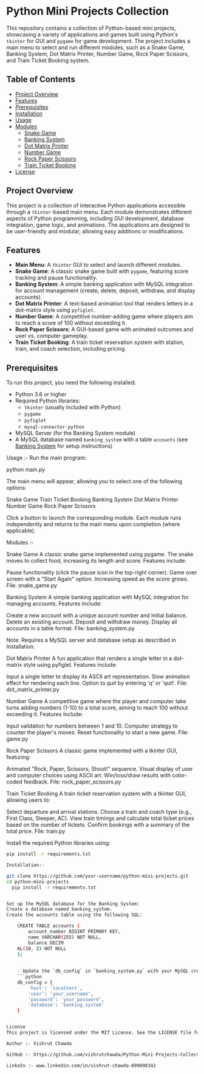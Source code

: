 # Python Mini Projects Collection

This repository contains a collection of Python-based mini projects, showcasing a variety of applications and games built using Python's `tkinter` for GUI and `pygame` for game development. The project includes a main menu to select and run different modules, such as a Snake Game, Banking System, Dot Matrix Printer, Number Game, Rock Paper Scissors, and Train Ticket Booking system.

## Table of Contents
- [Project Overview](#project-overview)
- [Features](#features)
- [Prerequisites](#prerequisites)
- [Installation](#installation)
- [Usage](#usage)
- [Modules](#modules)
  - [Snake Game](#snake-game)
  - [Banking System](#banking-system)
  - [Dot Matrix Printer](#dot-matrix-printer)
  - [Number Game](#number-game)
  - [Rock Paper Scissors](#rock-paper-scissors)
  - [Train Ticket Booking](#train-ticket-booking)
- [License](#license)

## Project Overview
This project is a collection of interactive Python applications accessible through a `tkinter`-based main menu. Each module demonstrates different aspects of Python programming, including GUI development, database integration, game logic, and animations. The applications are designed to be user-friendly and modular, allowing easy additions or modifications.

## Features
- **Main Menu**: A `tkinter` GUI to select and launch different modules.
- **Snake Game**: A classic snake game built with `pygame`, featuring score tracking and pause functionality.
- **Banking System**: A simple banking application with MySQL integration for account management (create, delete, deposit, withdraw, and display accounts).
- **Dot Matrix Printer**: A text-based animation tool that renders letters in a dot-matrix style using `pyfiglet`.
- **Number Game**: A competitive number-adding game where players aim to reach a score of 100 without exceeding it.
- **Rock Paper Scissors**: A GUI-based game with animated outcomes and user vs. computer gameplay.
- **Train Ticket Booking**: A train ticket reservation system with station, train, and coach selection, including pricing.

## Prerequisites
To run this project, you need the following installed:
- Python 3.6 or higher
- Required Python libraries:
  - `tkinter` (usually included with Python)
  - `pygame`
  - `pyfiglet`
  - `mysql-connector-python`
- MySQL Server (for the Banking System module)
- A MySQL database named `banking_system` with a table `accounts` (see [Banking System](#banking-system) for setup instructions)   


Usage :-
Run the main program:

python main.py

The main menu will appear, allowing you to select one of the following options:

Snake Game
Train Ticket Booking
Banking System
Dot Matrix Printer
Number Game
Rock Paper Scissors

Click a button to launch the corresponding module. Each module runs independently and returns to the main menu upon completion (where applicable).


Modules :-

Snake Game
A classic snake game implemented using pygame. The snake moves to collect food, increasing its length and score. Features include:

Pause functionality (click the pause icon in the top-right corner).
Game over screen with a "Start Again" option.
Increasing speed as the score grows.
File: snake_game.py

Banking System
A simple banking application with MySQL integration for managing accounts. Features include:

Create a new account with a unique account number and initial balance.
Delete an existing account.
Deposit and withdraw money.
Display all accounts in a table format.
File: banking_system.py

Note: Requires a MySQL server and database setup as described in Installation.

Dot Matrix Printer
A fun application that renders a single letter in a dot-matrix style using pyfiglet. Features include:

Input a single letter to display its ASCII art representation.
Slow animation effect for rendering each line.
Option to quit by entering 'q' or 'quit'.
File: dot_matrix_printer.py

Number Game
A competitive game where the player and computer take turns adding numbers (1-10) to a total score, aiming to reach 100 without exceeding it. Features include:

Input validation for numbers between 1 and 10.
Computer strategy to counter the player's moves.
Reset functionality to start a new game.
File: game.py

Rock Paper Scissors
A classic game implemented with a tkinter GUI, featuring:

Animated "Rock, Paper, Scissors, Shoot!" sequence.
Visual display of user and computer choices using ASCII art.
Win/loss/draw results with color-coded feedback.
File: rock_paper_scissors.py

Train Ticket Booking
A train ticket reservation system with a tkinter GUI, allowing users to:

Select departure and arrival stations.
Choose a train and coach type (e.g., First Class, Sleeper, AC).
View train timings and calculate total ticket prices based on the number of tickets.
Confirm bookings with a summary of the total price.
File: train.py

Install the required Python libraries using:
```bash
pip install -r requirements.txt

Installation:-

git clone https://github.com/your-username/python-mini-projects.git
cd python-mini-projects
  pip install -r requirements.txt


Set up the MySQL database for the Banking System:
Create a database named banking_system.
Create the accounts table using the following SQL:

    CREATE TABLE accounts (
        account_number BIGINT PRIMARY KEY,
        name VARCHAR(255) NOT NULL,
        balance DECIM
    AL(10, 2) NOT NULL
    );
    
    
    - Update the `db_config` in `banking_system.py` with your MySQL credentials:
    ```python
    db_config = {
        'host': 'localhost',
        'user': 'your_username',
        'password': 'your_password',
        'database': 'banking_system'
    }


License
This project is licensed under the MIT License. See the LICENSE file for details.

Author :- Vishrut Chawda

GitHub :- https://github.com/vishrutchawda/Python-Mini-Projects-Collection

LinkeIn :- www.linkedin.com/in/vishrut-chawda-899898342
